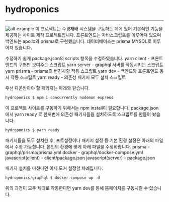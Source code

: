 # hydroponics

---

![alt example](example.png)
이 프로젝트는 수경재배 시스템을 구동하는 데에 있어 기본적인 기능을 제공하는 사이트 제작 프로젝트입니다. 프론트엔드는 자바스크립트를 이루어져 있으며 백엔드는 apollo와 prisma로 구현했습니다. 데이터베이스는 prisma MYSQL로 이루어져 있습니다.

수정하기 쉽게 package.json의 scripts 항목을 수정하였습니다.
yarn client - 프론트엔드의 구현만 보여주는 스크립트
yarn server - graphql 서버를 작동시키는 스크립트
yarn prisma - prisma의 변경사항 적용 스크립트
yarn dev - 백엔드와 프론트엔드 동시 작동 스크립트
yarn ready - 의존성 패키지 모두 설치 스크립트

우선 다운받아야 할 패키지는 아래와 같습니다.

```javascript
hydroponics $ npm i concurrently nodemon express
```

이 프로젝트 사이트를 구동하기 위해서는 npm install이 필요합니다.
package.json 에서 yarn ready 로 한꺼번에 의존성 패키지들을 설치하도록 스크립트를 만들어 놨습니다.

```javascript
hydroponics $ yarn ready
```

패키지들을 모두 설치한 후, 포트설정이나 패키지 설정 등 기본 환경 설정은 아래의 파일에서 수정 가능합니다. 본인의 환경에 맞게 아래 파일을 수정바랍니다.
prisma - graphql/prisma/prisma.yml
docker - graphql/docker-compose.yml
javascript(client) - client/package.json
javascript(server) - package.json

패키지 설치를 마쳤다면 이제 도커 설정할 차례입니다.

```javascript
hydroponics/graphql $ docker-compose up -d
```

위의 과정이 모두 제대로 작동한다면 yarn dev를 통해 홈페이지를 구동시킬 수 있습니다.
